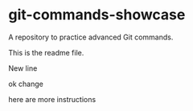 # git-commands-showcase

A repository to practice advanced Git commands.

This is the readme file.

New line

ok change

here are more instructions
